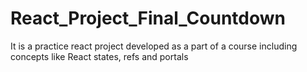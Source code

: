 # React_Project_Final_Countdown
It is a practice react project developed as a part of a course including concepts like React states, refs and portals
